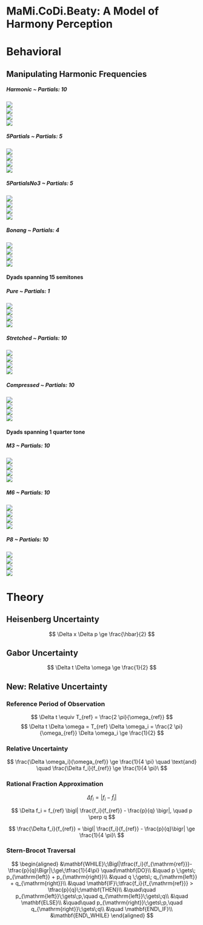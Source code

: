 MaMi.CoDi.Beaty: A Model of Harmony Perception
================

# Behavioral

## Manipulating Harmonic Frequencies

##### Harmonic ~ Partials: 10

![](man/figures/README-unnamed-chunk-4-1.png)<!-- -->  
![](man/figures/README-unnamed-chunk-4-2.png)<!-- -->  
![](man/figures/README-unnamed-chunk-4-3.png)<!-- -->  
![](man/figures/README-unnamed-chunk-4-4.png)<!-- -->

##### 5Partials ~ Partials: 5

![](man/figures/README-unnamed-chunk-4-5.png)<!-- -->  
![](man/figures/README-unnamed-chunk-4-6.png)<!-- -->  
![](man/figures/README-unnamed-chunk-4-7.png)<!-- -->  
![](man/figures/README-unnamed-chunk-4-8.png)<!-- -->

##### 5PartialsNo3 ~ Partials: 5

![](man/figures/README-unnamed-chunk-4-9.png)<!-- -->  
![](man/figures/README-unnamed-chunk-4-10.png)<!-- -->  
![](man/figures/README-unnamed-chunk-4-11.png)<!-- -->  
![](man/figures/README-unnamed-chunk-4-12.png)<!-- -->

##### Bonang ~ Partials: 4

![](man/figures/README-unnamed-chunk-4-13.png)<!-- -->  
![](man/figures/README-unnamed-chunk-4-14.png)<!-- -->  
![](man/figures/README-unnamed-chunk-4-15.png)<!-- -->  
![](man/figures/README-unnamed-chunk-4-16.png)<!-- -->

#### Dyads spanning 15 semitones

##### Pure ~ Partials: 1

![](man/figures/README-unnamed-chunk-4-17.png)<!-- -->  
![](man/figures/README-unnamed-chunk-4-18.png)<!-- -->  
![](man/figures/README-unnamed-chunk-4-19.png)<!-- -->  
![](man/figures/README-unnamed-chunk-4-20.png)<!-- -->

##### Stretched ~ Partials: 10

![](man/figures/README-unnamed-chunk-4-21.png)<!-- -->  
![](man/figures/README-unnamed-chunk-4-22.png)<!-- -->  
![](man/figures/README-unnamed-chunk-4-23.png)<!-- -->  
![](man/figures/README-unnamed-chunk-4-24.png)<!-- -->

##### Compressed ~ Partials: 10

![](man/figures/README-unnamed-chunk-4-25.png)<!-- -->  
![](man/figures/README-unnamed-chunk-4-26.png)<!-- -->  
![](man/figures/README-unnamed-chunk-4-27.png)<!-- -->  
![](man/figures/README-unnamed-chunk-4-28.png)<!-- -->

#### Dyads spanning 1 quarter tone

##### M3 ~ Partials: 10

![](man/figures/README-unnamed-chunk-4-29.png)<!-- -->  
![](man/figures/README-unnamed-chunk-4-30.png)<!-- -->  
![](man/figures/README-unnamed-chunk-4-31.png)<!-- -->  
![](man/figures/README-unnamed-chunk-4-32.png)<!-- -->

##### M6 ~ Partials: 10

![](man/figures/README-unnamed-chunk-4-33.png)<!-- -->  
![](man/figures/README-unnamed-chunk-4-34.png)<!-- -->  
![](man/figures/README-unnamed-chunk-4-35.png)<!-- -->  
![](man/figures/README-unnamed-chunk-4-36.png)<!-- -->

##### P8 ~ Partials: 10

![](man/figures/README-unnamed-chunk-4-37.png)<!-- -->  
![](man/figures/README-unnamed-chunk-4-38.png)<!-- -->  
![](man/figures/README-unnamed-chunk-4-39.png)<!-- -->  
![](man/figures/README-unnamed-chunk-4-40.png)<!-- -->

# Theory

## Heisenberg Uncertainty

$$
\Delta x \Delta p \ge \frac{\hbar}{2}
$$

## Gabor Uncertainty

$$
\Delta t \Delta \omega \ge \frac{1}{2}
$$

## New: Relative Uncertainty

### Reference Period of Observation

$$
\Delta t \equiv T_{ref} = \frac{2 \pi}{\omega_{ref}}
$$ $$
\Delta t \Delta \omega = T_{ref} \Delta \omega_i = \frac{2 \pi}{\omega_{ref}} \Delta \omega_i \ge \frac{1}{2}
$$

### Relative Uncertainty

$$
\frac{\Delta \omega_i}{\omega_{ref}} \ge \frac{1}{4 \pi} \quad \text{and} \quad \frac{\Delta f_i}{f_{ref}} \ge \frac{1}{4 \pi}\
$$

### Rational Fraction Approximation

$$
\Delta f_i = \bigl| f_i - \widetilde f_i\bigr|
$$

$$
\Delta f_i = f_{ref} \bigl| \frac{f_i}{f_{ref}} - \frac{p}{q} \bigr|, \quad p \perp q
$$

$$
\frac{\Delta f_i}{f_{ref}} = \bigl| \frac{f_i}{f_{ref}} - \frac{p}{q}\bigr| \ge \frac{1}{4 \pi}\
$$

### Stern-Brocot Traversal

$$
\begin{aligned}
&\mathbf{WHILE}\;\Bigl|\tfrac{f_i}{f_{\mathrm{ref}}}-\tfrac{p}{q}\Bigr|\;\ge\;\tfrac{1}{4\pi}
\quad\mathbf{DO}\\
&\quad p \;\gets\; p_{\mathrm{left}} + p_{\mathrm{right}}\\
&\quad q \;\gets\; q_{\mathrm{left}} + q_{\mathrm{right}}\\
&\quad \mathbf{IF}\;\tfrac{f_i}{f_{\mathrm{ref}}} > \tfrac{p}{q}\;\mathbf{THEN}\\
&\quad\quad p_{\mathrm{left}}\;\gets\;p,\quad q_{\mathrm{left}}\;\gets\;q\\
&\quad \mathbf{ELSE}\\
&\quad\quad p_{\mathrm{right}}\;\gets\;p,\quad q_{\mathrm{right}}\;\gets\;q\\
&\quad \mathbf{END\_IF}\\
&\mathbf{END\_WHILE}
\end{aligned}
$$
